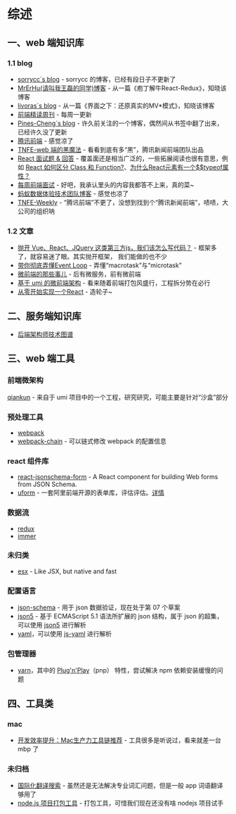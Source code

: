 # 综述

## 一、web 端知识库

### 1.1 blog

+ [sorrycc\`s blog](https://github.com/sorrycc/zaobao/issues) - sorrycc 的博客，已经有段日子不更新了
+ [MrErHu(请叫我王磊的同学)博客](https://github.com/MrErHu/blog) - 从一篇《庖丁解牛React-Redux》，知晓该博客
+ [livoras\`s blog](https://github.com/livoras/blog/issues) - 从一篇《界面之下：还原真实的MV\*模式》，知晓该博客
+ [前端精读周刊](https://github.com/dt-fe/weekly) - 每周一更新
+ [Pines-Cheng\`s blog](https://github.com/Pines-Cheng/blog/issues?q=is%3Aissue+is%3Aopen+sort%3Aupdated-desc) - 许久前关注的一个博客，偶然间从书签中翻了出来，已经许久没了更新
+ [腾讯前端](https://github.com/AlloyTeam/Mars) - 感觉凉了
+ [TNFE-web 端的黑魔法](https://github.com/Tnfe/awesome-blackmagic) - 看看到底有多“黑”，腾讯新闻前端团队出品
+ [React 面试题 & 回答](https://github.com/semlinker/reactjs-interview-questions/blob/master/README.md) - 覆盖面还是相当广泛的，一些拓展阅读也很有意思，例如 [React 如何区分 Class 和 Function?](https://overreacted.io/zh-hans/how-does-react-tell-a-class-from-a-function/)、[为什么React元素有一个$$typeof属性？](https://overreacted.io/zh-hans/why-do-react-elements-have-typeof-property/)
+ [每周前端面试](https://github.com/airuikun/Weekly-FE-Interview) - 好吧，我承认里头的内容我都答不上来，真的菜~
+ [蚂蚁数据体验技术团队博客](https://github.com/ProtoTeam/blog) - 感觉也凉了
+ [TNFE-Weekly](https://github.com/Tnfe/TNFE-Weekly) - “腾讯前端”不更了，没想到找到个“腾讯新闻前端”，啧啧，大公司的组织呐

### 1.2 文章

+ [抛开 Vue、React、JQuery 这类第三方js，我们该怎么写代码？](https://yalishizhude.github.io/2018/11/14/web-components/) - 框架多了，就容易迷了眼。其实抛开框架， 我们能做的也不少
+ [带你彻底弄懂Event Loop](https://segmentfault.com/a/1190000016278115) - 弄懂“macrotask”与“microtask”
+ [微前端的那些事儿](https://github.com/phodal/microfrontends) - 后有微服务，前有微前端
+ [基于 umi 的微前端架构](https://github.com/umijs/rfcs/blob/umi-plugin-single-spa/accepted/0000-umi-plugin-single-spa.md) - 看来随着前端打包风盛行，工程拆分势在必行
+ [从零开始实现一个React](https://github.com/hujiulong/blog/issues/4) - 造轮子~

## 二、服务端知识库

 + [后端架构师技术图谱](https://github.com/xingshaocheng/architect-awesome)
 
## 三、web 端工具

### 前端微架构

[qiankun](https://github.com/umijs/qiankun) - 来自于 umi 项目中的一个工程，研究研究，可能主要是针对“沙盒”部分

### 预处理工具

+ [webpack](https://github.com/webpack/webpack)
+ [webpack-chain](https://github.com/neutrinojs/webpack-chain) - 可以链式修改 webpack 的配置信息

### react 组件库

+ [react-jsonschema-form](https://github.com/mozilla-services/react-jsonschema-form) - A React component for building Web forms from JSON Schema.
+ [uform](https://github.com/alibaba/uform) - 一套阿里前端开源的表单库，评估评估。[详情](https://github.com/remotesc2/blog/issues/3)

### 数据流

+ [redux](https://github.com/reduxjs/redux)
+ [immer](https://github.com/immerjs/immer)

### 未归类

+ [esx](https://github.com/esxjs/esx) - Like JSX, but native and fast

### 配置语言

+ [json-schema](https://json-schema.org/) - 用于 json 数据验证，现在处于第 07 个草案
+ [json5](https://json5.org/) - 基于 ECMAScript 5.1 语法所扩展的 json 结构，属于 json 的超集，可以使用 [json5](https://www.npmjs.com/package/json5) 进行解析
+ [yaml](http://www.ruanyifeng.com/blog/2016/07/yaml.html)，可以使用 [js-yaml](https://www.npmjs.com/package/js-yaml) 进行解析

### 包管理器

+ [yarn](https://github.com/yarnpkg/yarn)，其中的 [Plug'n'Play](https://loveky.github.io/2019/02/11/yarn-pnp/)（pnp） 特性，尝试解决 npm 依赖安装缓慢的问题

## 四、工具类

### mac

+ [开发效率提升：Mac生产力工具链推荐](https://github.com/Louiszhai/tool) - 工具很多是听说过，看来就差一台 mbp 了

### 未归档

+ [国际化翻译搜索](https://i18ns.com/zh/index.html) - 虽然还是无法解决专业词汇问题，但是一般 app 词语翻译够用了
+ [node.js 项目打包工具](https://github.com/zeit/pkg) - 打包工具，可惜我们现在还没有啥 nodejs 项目试手
